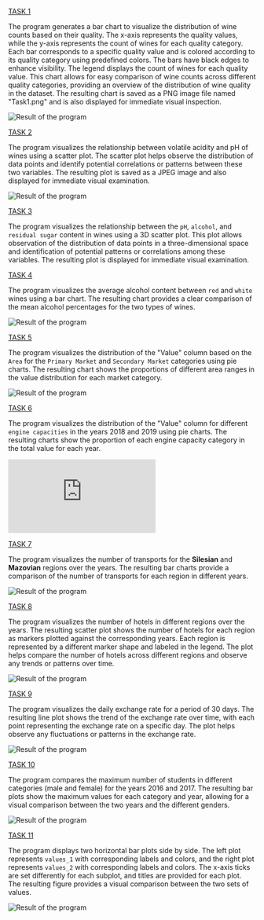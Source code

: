[TASK 1](https://github.com/AndriiNorets/matplotlib-examples/blob/main/Task1.py)

The program generates a bar chart to visualize the distribution of wine counts based on their quality. 
The x-axis represents the quality values, while the y-axis represents the count of wines for each quality category. 
Each bar corresponds to a specific quality value and is colored according to its quality category using predefined colors. 
The bars have black edges to enhance visibility. The legend displays the count of wines for each quality value. 
This chart allows for easy comparison of wine counts across different quality categories, 
providing an overview of the distribution of wine quality in the dataset. 
The resulting chart is saved as a PNG image file named "Task1.png" and is also displayed for immediate visual inspection.

![Result of the program](https://github.com/AndriiNorets/matplotlib-examples/blob/main/Task1.png)

[TASK 2](https://github.com/AndriiNorets/matplotlib-examples/blob/main/Task2.py)

The program visualizes the relationship between volatile acidity and pH of wines using a scatter plot. 
The scatter plot helps observe the distribution of data points and identify potential correlations or patterns between these two variables. 
The resulting plot is saved as a JPEG image and also displayed for immediate visual examination.

![Result of the program](https://github.com/AndriiNorets/matplotlib-examples/blob/main/Task2.jpg)

[TASK 3](https://github.com/AndriiNorets/matplotlib-examples/blob/main/Task3.py)

The program visualizes the relationship between the `pH`, `alcohol`, and `residual sugar` content in wines using a 3D scatter plot. 
This plot allows observation of the distribution of data points in a three-dimensional space and identification of potential patterns or correlations among these variables. 
The resulting plot is displayed for immediate visual examination.

[TASK 4](https://github.com/AndriiNorets/matplotlib-examples/blob/main/Task4.py)

The program visualizes the average alcohol content between `red` and `white` wines using a bar chart. 
The resulting chart provides a clear comparison of the mean alcohol percentages for the two types of wines.

![Result of the program](https://github.com/AndriiNorets/matplotlib-examples/blob/main/Task4.png)

[TASK 5](https://github.com/AndriiNorets/matplotlib-examples/blob/main/Task5.py)

The program visualizes the distribution of the "Value" column based on the `Area` for the `Primary Market` and `Secondary Market` categories using pie charts. 
The resulting chart shows the proportions of different area ranges in the value distribution for each market category.

![Result of the program](https://github.com/AndriiNorets/matplotlib-examples/blob/main/Task5.png)

[TASK 6](https://github.com/AndriiNorets/matplotlib-examples/blob/main/Task%206.py)

The program visualizes the distribution of the "Value" column for different `engine capacities` in the years 2018 and 2019 using pie charts. 
The resulting charts show the proportion of each engine capacity category in the total value for each year.

![Result of the program](https://github.com/AndriiNorets/matplotlib-examples/blob/main/Task6.pdf)

[TASK 7](https://github.com/AndriiNorets/matplotlib-examples/blob/main/Task7.py)

The program visualizes the number of transports for the **Silesian** and **Mazovian** regions over the years. 
The resulting bar charts provide a comparison of the number of transports for each region in different years.

![Result of the program](https://github.com/AndriiNorets/matplotlib-examples/blob/main/Task7.jpg)

[TASK 8](https://github.com/AndriiNorets/matplotlib-examples/blob/main/Task8.py)

The program visualizes the number of hotels in different regions over the years. 
The resulting scatter plot shows the number of hotels for each region as markers plotted against the corresponding years. 
Each region is represented by a different marker shape and labeled in the legend. 
The plot helps compare the number of hotels across different regions and observe any trends or patterns over time.

![Result of the program](https://github.com/AndriiNorets/matplotlib-examples/blob/main/Task8.png)

[TASK 9](https://github.com/AndriiNorets/matplotlib-examples/blob/main/Task%209.py)

The program visualizes the daily exchange rate for a period of 30 days.
The resulting line plot shows the trend of the exchange rate over time, with each point representing the exchange rate on a specific day.
The plot helps observe any fluctuations or patterns in the exchange rate.

![Result of the program](https://github.com/AndriiNorets/matplotlib-examples/blob/main/Task9.jpg)

[TASK 10](https://github.com/AndriiNorets/matplotlib-examples/blob/main/Task10.py)

The program compares the maximum number of students in different categories (male and female) for the years 2016 and 2017. 
The resulting bar plots show the maximum values for each category and year, allowing for a visual comparison between the two years and the different genders.

![Result of the program](https://github.com/AndriiNorets/matplotlib-examples/blob/main/Task10.png)

[TASK 11](https://github.com/AndriiNorets/matplotlib-examples/blob/main/Task11.py)

The program displays two horizontal bar plots side by side. 
The left plot represents `values_1` with corresponding labels and colors, and the right plot represents `values_2` with corresponding labels and colors. 
The x-axis ticks are set differently for each subplot, and titles are provided for each plot. 
The resulting figure provides a visual comparison between the two sets of values.

![Result of the program](https://github.com/AndriiNorets/matplotlib-examples/blob/main/Task11.jpg)
